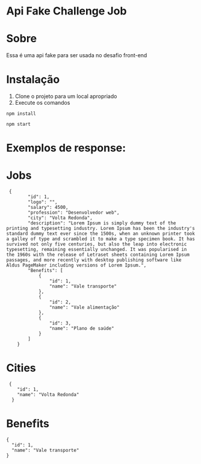 # Api Fake Challenge Job

# Sobre
Essa é uma api fake para ser usada no desafio front-end

# Instalação
1. Clone o projeto para um local apropriado
2. Execute os comandos
```
npm install
```
```
npm start
```

# Exemplos de response:
# Jobs
```
 {
        "id": 1,
        "logo": "",
        "salary": 4500,
        "profession": "Desenvolvedor web",
        "city": "Volta Redonda",
        "description": "Lorem Ipsum is simply dummy text of the printing and typesetting industry. Lorem Ipsum has been the industry's standard dummy text ever since the 1500s, when an unknown printer took a galley of type and scrambled it to make a type specimen book. It has survived not only five centuries, but also the leap into electronic typesetting, remaining essentially unchanged. It was popularised in the 1960s with the release of Letraset sheets containing Lorem Ipsum passages, and more recently with desktop publishing software like Aldus PageMaker including versions of Lorem Ipsum.",
        "Benefits": [
            {
                "id": 1,
                "name": "Vale transporte"
            },
            {
                "id": 2,
                "name": "Vale alimentação"
            },
            {
                "id": 3,
                "name": "Plano de saúde"
            }
        ]
    }
```

# Cities
```
 {
    "id": 1,
    "name": "Volta Redonda"
  }
```

# Benefits
```
{
  "id": 1,
  "name": "Vale transporte"
}
```
